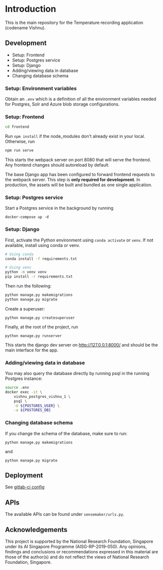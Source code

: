 # Introduction

This is the main repository for the Temperature recording application (codename Vishnu).

## Development

- Setup: Frontend
- Setup: Postgres service
- Setup: Django
- Adding/viewing data in database
- Changing database schema

### Setup: Environment variables

Obtain an `.env` which is a definition of all the environment variables needed for Postgres, Solr and Azure blob storage configurations.

### Setup: Frontend

```bash
cd frontend
```

Run `npm install` if the node_modules don't already exist in your local. Otherwise, run

```bash
npm run serve
```

This starts the webpack server on port 8080 that will serve
the frontend. Any frontend changes should autoreload by default.

The base Django app has been configured to forward frontend requests to the webpack server. This step is **only required for development**. In production, the assets will be built and bundled as one single application.

### Setup: Postgres service

Start a Postgres service in the background by running

```
docker-compose up -d
```

### Setup: Django

First, activate the Python environment using `conda activate` or `venv`. If not available, install using conda or venv.

```bash
# Using conda
conda install -f requirements.txt

# Using venv
python -m venv venv
pip install -r requirements.txt
```

Then run the following:

```bash
python manage.py makemigrations
python manage.py migrate
```

Create a superuser:

```
python manage.py createsuperuser
```

Finally, at the root of the project, run
```
python manage.py runserver
```

This starts the django dev server on http://127.0.0.1:8000/ and should be the
main interface for the app.

### Adding/viewing data in database

You may also query the database directly by running psql in the running Postgres instance:

```bash
source .env
docker exec -it \
    vishnu_postgres_vishnu_1 \
    psql \
    -U ${POSTGRES_USER} \
    -a ${POSTGRES_DB}
```

### Changing database schema

If you change the schema of the database, make sure to run: 

`python manage.py makemigrations` 

and
 
`python manage.py migrate`


## Deployment



See [gitlab-ci config](.gitlab-ci.yml)

## APIs

The available APIs can be found under `sensemaker/urls.py`.


## Acknowledgements

This project  is supported by the National Research Foundation, Singapore under its AI Singapore Programme (AISG-RP-2019-050). Any opinions, findings and conclusions or recommendations expressed in this material are those of the author(s) and do not reflect the views of National Research Foundation, Singapore.

<!-- Reference links -->

[1]: https://www.lucidchart.com/publicSegments/view/9643e4df-0c19-483c-a490-5b4fd451e9e5/image.png
